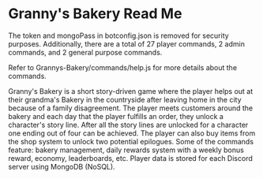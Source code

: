 # Granny's Bakery Read Me

The token and mongoPass in botconfig.json is removed for security purposes. Additionally, there are a total of 27 player commands, 2 admin commands, and 2 general purpose commands.

Refer to Grannys-Bakery/commands/help.js for more details about the commands.

Granny's Bakery is a short story-driven game where the player helps out at their grandma's Bakery in the countryside after leaving home in the city because of a family disagreement. The player meets customers around the bakery and each day that the player fulfills an order, they unlock a character's story line. After all the story lines are unlocked for a character one ending out of four can be achieved. The player can also buy items from the shop system to unlock two potential epilogues. Some of the commands feature: bakery management, daily rewards system with a weekly bonus reward, economy, leaderboards, etc. Player data is stored for each Discord server using MongoDB (NoSQL).

